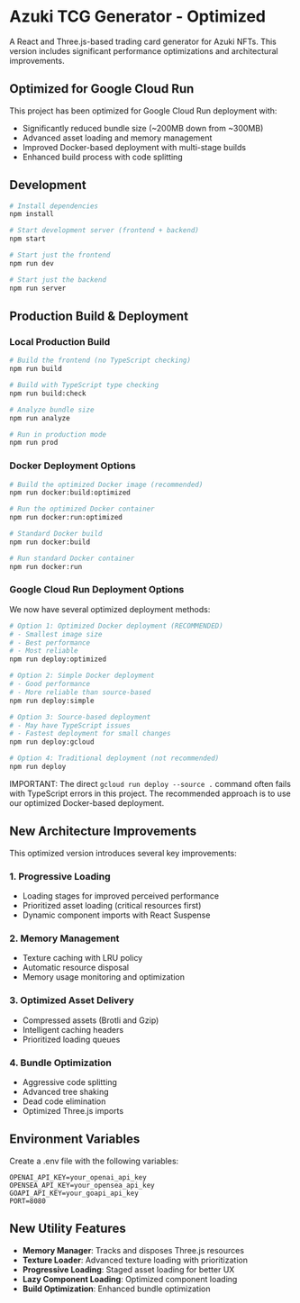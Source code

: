 # Azuki TCG Generator - Optimized

A React and Three.js-based trading card generator for Azuki NFTs. This version includes significant performance optimizations and architectural improvements.

## Optimized for Google Cloud Run

This project has been optimized for Google Cloud Run deployment with:
- Significantly reduced bundle size (~200MB down from ~300MB)
- Advanced asset loading and memory management
- Improved Docker-based deployment with multi-stage builds
- Enhanced build process with code splitting

## Development

```bash
# Install dependencies
npm install

# Start development server (frontend + backend)
npm start

# Start just the frontend
npm run dev

# Start just the backend
npm run server
```

## Production Build & Deployment

### Local Production Build

```bash
# Build the frontend (no TypeScript checking)
npm run build

# Build with TypeScript type checking
npm run build:check

# Analyze bundle size
npm run analyze

# Run in production mode
npm run prod
```

### Docker Deployment Options

```bash
# Build the optimized Docker image (recommended)
npm run docker:build:optimized

# Run the optimized Docker container
npm run docker:run:optimized

# Standard Docker build
npm run docker:build

# Run standard Docker container
npm run docker:run
```

### Google Cloud Run Deployment Options

We now have several optimized deployment methods:

```bash
# Option 1: Optimized Docker deployment (RECOMMENDED)
# - Smallest image size
# - Best performance
# - Most reliable
npm run deploy:optimized

# Option 2: Simple Docker deployment
# - Good performance
# - More reliable than source-based
npm run deploy:simple

# Option 3: Source-based deployment
# - May have TypeScript issues
# - Fastest deployment for small changes
npm run deploy:gcloud

# Option 4: Traditional deployment (not recommended)
npm run deploy
```

IMPORTANT: The direct `gcloud run deploy --source .` command often fails with TypeScript errors in this project. The recommended approach is to use our optimized Docker-based deployment.

## New Architecture Improvements

This optimized version introduces several key improvements:

### 1. Progressive Loading
- Loading stages for improved perceived performance
- Prioritized asset loading (critical resources first)
- Dynamic component imports with React Suspense

### 2. Memory Management
- Texture caching with LRU policy
- Automatic resource disposal
- Memory usage monitoring and optimization

### 3. Optimized Asset Delivery
- Compressed assets (Brotli and Gzip)
- Intelligent caching headers
- Prioritized loading queues

### 4. Bundle Optimization
- Aggressive code splitting
- Advanced tree shaking
- Dead code elimination
- Optimized Three.js imports

## Environment Variables

Create a .env file with the following variables:

```
OPENAI_API_KEY=your_openai_api_key
OPENSEA_API_KEY=your_opensea_api_key
GOAPI_API_KEY=your_goapi_api_key
PORT=8080
```

## New Utility Features

- **Memory Manager**: Tracks and disposes Three.js resources
- **Texture Loader**: Advanced texture loading with prioritization
- **Progressive Loading**: Staged asset loading for better UX
- **Lazy Component Loading**: Optimized component loading
- **Build Optimization**: Enhanced bundle optimization